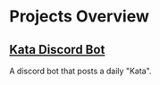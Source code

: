# Projects Overview

## [Kata Discord Bot](./kdb/kata_discord_bot.md)

A discord bot that posts a daily "Kata".